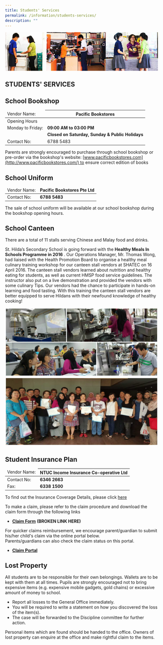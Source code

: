 ```yaml
---
title: Students' Services
permalink: /information/students-services/
description: ""
---
```

![](/images/Information/Students%20Services%20Banner.jpg)


STUDENTS' SERVICES
------------------



School Bookshop
---------------

<table>
<thead>
  <tr>
    <td>Vendor Name:</td>
    <th>Pacific Bookstores </th>
  </tr>
</thead>
<tbody>
  <tr>
		<td>Opening Hours</td>
    <td> </td>
  </tr>
  <tr>
    <td>Monday to Friday:</td>
		<td><b>09:00 AM to 03:00 PM</b></td>
  </tr>
  <tr>
    <td> </td>
		<td><b>Closed on Saturday, Sunday &amp; Public Holidays</b></td>
  </tr>
  <tr>
    <td>Contact No:</td>
    <td>6788 5483</td>
  </tr>
</tbody>
</table>

Parents are strongly encouraged to purchase through school bookshop or pre-order via the bookshop's website: [www.pacificbookstores.com](http://www.pacificbookstores.com/) to ensure correct edition of books

School Uniform
--------------

<table>
<thead>
  <tr>
    <td>Vendor Name:</td>
		<td><b>Pacific Bookstores Pte Ltd</b></td>
  </tr>
</thead>
<tbody>
  <tr>
    <td>Contact No:</td>
		<td><b>6788 5483</b></td>
  </tr>
</tbody>
</table>

The sale of school uniform will be available at our school bookshop during the bookshop opening hours.

School Canteen
--------------

There are a total of 11 stalls serving Chinese and Malay food and drinks.

St. Hilda’s Secondary School is going forward with the **Healthy Meals In Schools Programme in 2016** . Our Operations Manager, Mr. Thomas Wong, had liaised with the Health Promotion Board to organise a healthy meal culinary training workshop for our canteen stall vendors at SHATEC on 16 April 2016. The canteen stall vendors learned about nutrition and healthy eating for students, as well as current HMSP food service guidelines. The instructor also put on a live demonstration and provided the vendors with some culinary Tips. Our vendors had the chance to participate in hands-on learning and food tasting. With this training the canteen stall vendors are better equipped to serve Hildans with their newfound knowledge of healthy cooking!

![](/images/Information/Students%20Services%201.jpg)
![](/images/Information/Students%20Services%202.jpg)


Student Insurance Plan
----------------------

<table>
<thead>
  <tr>
    <td>Vendor Name:</td>
    <th>NTUC Income Insurance Co-operative Ltd</th>
  </tr>
</thead>
<tbody>
  <tr>
		<td>Contact No:</td>
		<td><b>6346 2663</b></td>
  </tr>
  <tr>
    <td>Fax:</td>
		<td><b>6338 1500</b></td>
  </tr>
</tbody>
</table>


To find out the Insurance Coverage Details, please click [here](https://www.income.com.sg/insurance/insurance-for-businesses/group-insurance/group-personal-accident-insurance-for-students)

To make a claim, please refer to the claim procedure and download the claim form through the following links

*   **[Claim Form](https://www.income.com.sg/forms/claims/group-personal-accident-for-students-claim.aspx)** **(BROKEN LINK HERE)**

For quicker claims reimbursement, we encourage parent/guardian to submit his/her child's claim via the online portal below.  
Parents/guardians can also check the claim status on this portal.

*   **[Claim Portal](https://studentgpa.incomegroupins.com.sg/)**

Lost Property
-------------

All students are to be responsible for their own belongings. Wallets are to be kept with them at all times. Pupils are strongly encouraged not to bring expensive items (e.g. expensive mobile gadgets, gold chains) or excessive amount of money to school.

*   Report all losses to the General Office immediately.
*   You will be required to write a statement on how you discovered the loss of the item(s).
*   The case will be forwarded to the Discipline committee for further action.

Personal items which are found should be handed to the office. Owners of lost property can enquire at the office and make rightful claim to the items.